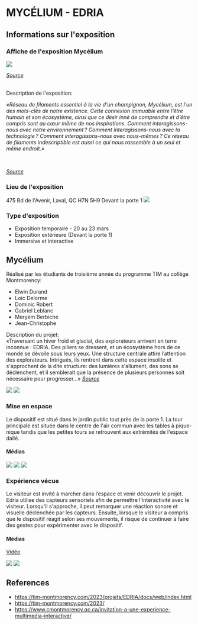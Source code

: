 # MYCÉLIUM - EDRIA
## Informations sur l'exposition

### Affiche de l'exposition Mycélium

<img src="https://github.com/jejed8/-H23_V13_inspirations_DUVERSEAU/blob/main/Mycelium/medias/mycelium_affiche.jpeg">

*[Source](https://www.cmontmorency.qc.ca/invitation-a-une-experience-multimedia-interactive/)*

<br>
<bold>Description de l'exposition:<bold>
<br>

*«Réseau de filaments essentiel à la vie d’un champignon, Mycélium, est l’un des mots-clés de notre existence. Cette connexion immuable entre l’être humain et son écosystème, ainsi que ce désir inné de comprendre et d’être compris sont au cœur même de nos inspirations. Comment interagissons-nous avec notre environnement ? Comment interagissons-nous avec la technologie ? Comment interagissons-nous avec nous-mêmes ? Ce réseau de filaments indescriptible est aussi ce qui nous rassemble à un seul et même endroit.»* 

<br>

*[Source](https://tim-montmorency.com/2023/)*

### Lieu de l'exposition
475 Bd de l'Avenir, Laval, QC H7N 5H9
Devant la porte 1
<img src="https://github.com/jejed8/-H23_V13_inspirations_DUVERSEAU/blob/main/Mycelium/medias/college_montmorency.png">

### Type d'exposition
- Exposition temporaire - 20 au 23 mars
- Exposition extérieure (Devant la porte 1)
- Immersive et interactive

## Mycélium
Réalisé par les étudiants de troisième année du programme TIM au collège Montmorency:
  - Elwin Durand
  - Loic Delorme
  - Dominic Robert
  - Gabriel Leblanc
  - Meryem Berbiche
  - Jean-Christophe

Description du projet:
<br>
«Traversant un hiver froid et glacial, des explorateurs arrivent en terre inconnue : EDRIA. Des piliers se dressent, et un écosystème hors de ce monde se dévoile sous leurs yeux. Une structure centrale attire l’attention des explorateurs. Intrigués, ils rentrent dans cette espace insolite et s'approchent de la dite structure: des lumières s'allument, des sons se déclenchent, et il semblerait que la présence de plusieurs personnes soit nécessaire pour progresser...» *[Source](https://tim-montmorency.com/2023/projets/EDRIA/docs/web/index.html)*
<br>
 
  
<div style="display:inline-block">
  <img src="https://github.com/jejed8/-H23_V13_inspirations_DUVERSEAU/blob/main/Mycelium/medias/photo_edria_01.png">
  <img src="https://github.com/jejed8/-H23_V13_inspirations_DUVERSEAU/blob/main/Mycelium/medias/photo_edria_02.png">
</div>

<br>
  
### Mise en espace

Le dispositif est situé dans le jardin public tout près de la porte 1. La tour principale est située dans le centre de l'air commun avec les tables à pique-nique tandis que les petites tours se retrouvent aux extrémités de l'espace dallé. 

#### Médias
<div style="display:inline-block">
  <img src="https://github.com/jejed8/-H23_V13_inspirations_DUVERSEAU/blob/main/Mycelium/medias/visualisation_edria.png">
  <img src="https://github.com/jejed8/-H23_V13_inspirations_DUVERSEAU/blob/main/Mycelium/medias/croquis_edria.png">
  <img src="https://github.com/jejed8/-H23_V13_inspirations_DUVERSEAU/blob/main/Mycelium/medias/espace_edria.png">
</div>
  
### Expérience vécue

Le visiteur est invité à marcher dans l’espace et venir découvrir le projet. Edria utilise des capteurs sensoriels afin de permettre l'interactivité avec le visiteur. Lorsqu'il s'approche, il peut remarquer une réaction sonore et visuelle déclenchée par les capteurs. Ensuite, lorsque le visiteur a compris que le dispositif réagit selon ses mouvements, il risque de continuer à faire des gestes pour expérimenter avec le dispositif.
  
#### Médias
  
  [Vidéo]()
  
<div style="display:inline-block">
  <img src="https://github.com/jejed8/-H23_V13_inspirations_DUVERSEAU/blob/main/Mycelium/medias/photo_edria_03.png">
  <img src="https://github.com/jejed8/-H23_V13_inspirations_DUVERSEAU/blob/main/Mycelium/medias/photo_edria_04.png">
</div>
  
## References 

- https://tim-montmorency.com/2023/projets/EDRIA/docs/web/index.html
- https://tim-montmorency.com/2023/
- https://www.cmontmorency.qc.ca/invitation-a-une-experience-multimedia-interactive/
  
  
